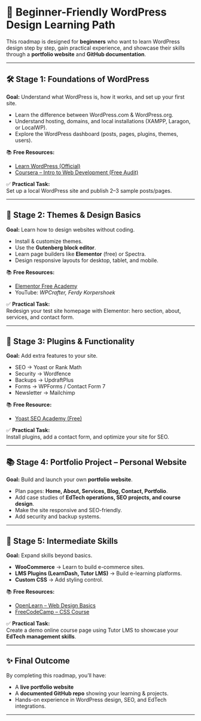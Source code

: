 
# 🎯 Beginner-Friendly WordPress Design Learning Path

This roadmap is designed for **beginners** who want to learn WordPress design step by step, gain practical experience, and showcase their skills through a **portfolio website** and **GitHub documentation**.  

---

## 🛠 Stage 1: Foundations of WordPress
**Goal:** Understand what WordPress is, how it works, and set up your first site.  

- Learn the difference between WordPress.com & WordPress.org.  
- Understand hosting, domains, and local installations (XAMPP, Laragon, or LocalWP).  
- Explore the WordPress dashboard (posts, pages, plugins, themes, users).  

📚 **Free Resources:**  
- [Learn WordPress (Official)](https://learn.wordpress.org/)  
- [Coursera – Intro to Web Development (Free Audit)](https://www.coursera.org/learn/web-development)  

✅ **Practical Task:**  
Set up a local WordPress site and publish 2–3 sample posts/pages.  

---

## 🎨 Stage 2: Themes & Design Basics
**Goal:** Learn how to design websites without coding.  

- Install & customize themes.  
- Use the **Gutenberg block editor**.  
- Learn page builders like **Elementor** (free) or Spectra.  
- Design responsive layouts for desktop, tablet, and mobile.  

📚 **Free Resources:**  
- [Elementor Free Academy](https://elementor.com/academy/)  
- YouTube: *WPCrafter, Ferdy Korpershoek*  

✅ **Practical Task:**  
Redesign your test site homepage with Elementor: hero section, about, services, and contact form.  

---

## 🧩 Stage 3: Plugins & Functionality
**Goal:** Add extra features to your site.  

- SEO → Yoast or Rank Math  
- Security → Wordfence  
- Backups → UpdraftPlus  
- Forms → WPForms / Contact Form 7  
- Newsletter → Mailchimp  

📚 **Free Resource:**  
- [Yoast SEO Academy (Free)](https://yoast.com/academy/)  

✅ **Practical Task:**  
Install plugins, add a contact form, and optimize your site for SEO.  

---

## 📚 Stage 4: Portfolio Project – Personal Website
**Goal:** Build and launch your own **portfolio website**.  

- Plan pages: **Home, About, Services, Blog, Contact, Portfolio**.  
- Add case studies of **EdTech operations, SEO projects, and course design**.  
- Make the site responsive and SEO-friendly.  
- Add security and backup systems.  


---

## 🚀 Stage 5: Intermediate Skills
**Goal:** Expand skills beyond basics.  

- **WooCommerce** → Learn to build e-commerce sites.  
- **LMS Plugins (LearnDash, Tutor LMS)** → Build e-learning platforms.  
- **Custom CSS** → Add styling control.  

📚 **Free Resources:**  
- [OpenLearn – Web Design Basics](https://www.open.edu/openlearn/)  
- [FreeCodeCamp – CSS Course](https://www.freecodecamp.org/learn/)  

✅ **Practical Task:**  
Create a demo online course page using Tutor LMS to showcase your **EdTech management skills**.  

---

## ✨ Final Outcome
By completing this roadmap, you’ll have:  
- A **live portfolio website**  
- A **documented GitHub repo** showing your learning & projects.  
- Hands-on experience in WordPress design, SEO, and EdTech integrations.  

---

